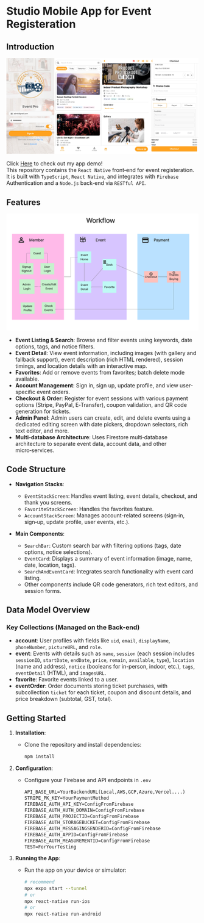 # Studio Mobile App for Event Registeration

## Introduction
<div align="center">
    <img src="../git/pic/MobileHome.jpeg" alt="MobileHome"/>
</div>

Click [Here](https://youtu.be/GS5UGwSru4s) to check out my app demo! <br>
This repository contains the `React Native` front‑end for event registeration. <br>
It is built with `TypeScript`, `React Native`, and integrates with `Firebase` Authentication and a `Node.js` back‑end via `RESTful API`.

## Features
<div align="center">
    <img src="../git/pic/Workflow.png" alt="Workflow"/>
</div>

- **Event Listing & Search**: Browse and filter events using keywords, date options, tags, and notice filters.
- **Event Detail**: View event information, including images (with gallery and fallback support), event description (rich HTML rendered), session timings, and location details with an interactive map.
- **Favorites**: Add or remove events from favorites; batch delete mode available.
- **Account Management**: Sign in, sign up, update profile, and view user-specific event orders.
- **Checkout & Order**: Register for event sessions with various payment options (Stripe, PayPal, E‑Transfer), coupon validation, and QR code generation for tickets.
- **Admin Panel**: Admin users can create, edit, and delete events using a dedicated editing screen with date pickers, dropdown selectors, rich text editor, and more.
- **Multi‑database Architecture**: Uses Firestore multi‑database architecture to separate event data, account data, and other micro‑services.

## Code Structure

- **Navigation Stacks**:  
  - `EventStackScreen`: Handles event listing, event details, checkout, and thank you screens.  
  - `FavoriteStackScreen`: Handles the favorites feature.  
  - `AccountStackScreen`: Manages account-related screens (sign‑in, sign‑up, update profile, user events, etc.).

- **Main Components**:  
  - `SearchBar`: Custom search bar with filtering options (tags, date options, notice selections).  
  - `EventCard`: Displays a summary of event information (image, name, date, location, tags).  
  - `SearchAndEventCard`: Integrates search functionality with event card listing.
  - Other components include QR code generators, rich text editors, and session forms.

## Data Model Overview

### Key Collections (Managed on the Back-end)
- **account**: User profiles with fields like `uid`, `email`, `displayName`, `phoneNumber`, `pictureURL`, and `role`.
- **event**: Events with details such as `name`, `session` (each session includes `sessionID`, `startDate`, `endDate`, `price`, `remain`, `available`, `type`), `location` (name and address), `notice` (booleans for in-person, indoor, etc.), `tags`, `eventDetail` (HTML), and `imagesURL`.
- **favorite**: Favorite events linked to a user.
- **eventOrder**: Order documents storing ticket purchases, with subcollection `ticket` for each ticket, coupon and discount details, and price breakdown (subtotal, GST, total).

## Getting Started

1. **Installation**:  
   - Clone the repository and install dependencies:
     ```bash
     npm install
     ```
2. **Configuration**:  
   - Configure your Firebase and API endpoints in `.env`
     ```
     API_BASE_URL=YourBackendURL(Local,AWS,GCP,Azure,Vercel....)
     STRIPE_PK_KEY=YourPaymentMethod
     FIREBASE_AUTH_API_KEY=ConfigFromFirebase
     FIREBASE_AUTH_AUTH_DOMAIN=ConfigFromFirebase
     FIREBASE_AUTH_PROJECTID=ConfigFromFirebase
     FIREBASE_AUTH_STORAGEBUCKET=ConfigFromFirebase
     FIREBASE_AUTH_MESSAGINGSENDERID=ConfigFromFirebase
     FIREBASE_AUTH_APPID=ConfigFromFirebase
     FIREBASE_AUTH_MEASUREMENTID=ConfigFromFirebase
     TEST=ForYourTesting
     ```
    
3. **Running the App**:  
   - Run the app on your device or simulator:
     ```bash
     # recommend
     npx expo start --tunnel
     # or
     npx react-native run-ios
     # or
     npx react-native run-android
     
     ```


